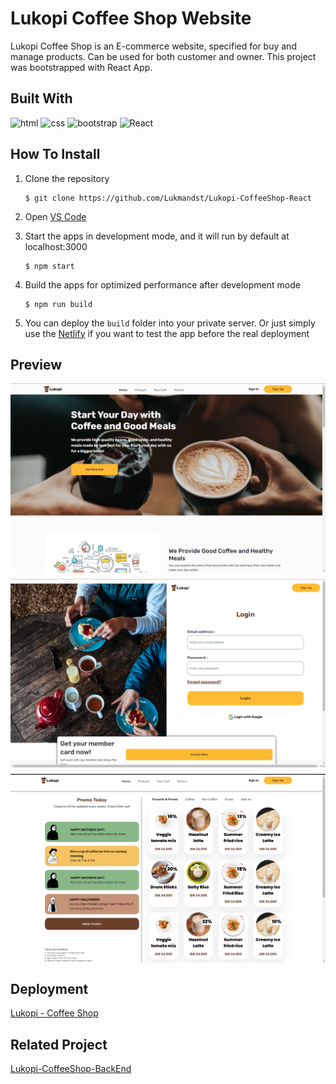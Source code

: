 # Lukopi Coffee Shop Website


Lukopi Coffee Shop is an E-commerce website, specified for buy and manage products. Can be used for both customer and owner. This project was bootstrapped with React App. 

## Built With

![html](https://img.shields.io/badge/html-5-blue)
![css](https://img.shields.io/badge/css-3-yellow)
![bootstrap](https://img.shields.io/badge/bootstrap-5.2-blueviolet)
![React](https://img.shields.io/badge/-ReactJs-blue)

## How To Install

1. Clone the repository
   ```
   $ git clone https://github.com/Lukmandst/Lukopi-CoffeeShop-React
   ```
2. Open [VS Code](https://code.visualstudio.com/)
3. Start the apps in development mode, and it will run by default at localhost:3000
   ```
   $ npm start
   ```
   
4. Build the apps for optimized performance after development mode
   ```
   $ npm run build
   ```
5. You can deploy the `build` folder into your private server. Or just simply use the [Netlify](https://netlify.app) if you want to test the app before the real deployment

## Preview

<div style='display:flex;flex-direction:column;row-gap:10px;align-items:center'>
<img src="/src/assets/screenshot/Homepage.png"  alt="home" />
<img src="/src/assets/screenshot/Login-page.png"  alt="login" />
<img src="/src/assets/screenshot/Product-page.png"  alt="product" />
</div>

## Deployment

[Lukopi - Coffee Shop](https://lukopi-coffeeshop.netlify.app/)

## Related Project

[Lukopi-CoffeeShop-BackEnd](https://github.com/Lukmandst/Lukopi-CoffeeShop)
